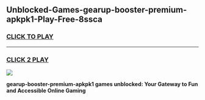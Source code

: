 
## Unblocked-Games-gearup-booster-premium-apkpk1-Play-Free-8ssca
<h3>
<a href="https://premium76.site?title=gearup-booster-premium-apkpk1&ref=10A">CLICK TO PLAY</a></h3>
<hr>

<h3>
<a href="https://premium76.site?title=gearup-booster-premium-apkpk1&ref=10A">CLICK 2 PLAY</a>
  
</h3>

<a href="https://premium76.site?title=gearup-booster-premium-apkpk1&ref=10A"><img src="https://clearcache.store/games.png"></a>


**gearup-booster-premium-apkpk1 games unblocked: Your Gateway to Fun and Accessible Online Gaming**
